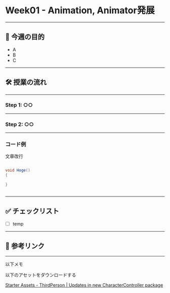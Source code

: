 #  Week01 - Animation, Animator発展

---

## 🎯 今週の目的

- A
- B
- C

---

## 🛠 授業の流れ

---

###  Step 1: ○○

---

### Step 2: ○○


---

### コード例

文章改行<br>

```csharp

void Hoge()
{
    
}
   
```

---

## ✅ チェックリスト

- [ ] temp

---

## 🔗 参考リンク



---


以下メモ<br>

以下のアセットをダウンロードする

[Starter Assets - ThirdPerson | Updates in new CharacterController package](https://assetstore.unity.com/packages/essentials/starter-assets-thirdperson-updates-in-new-charactercontroller-pa-196526)






